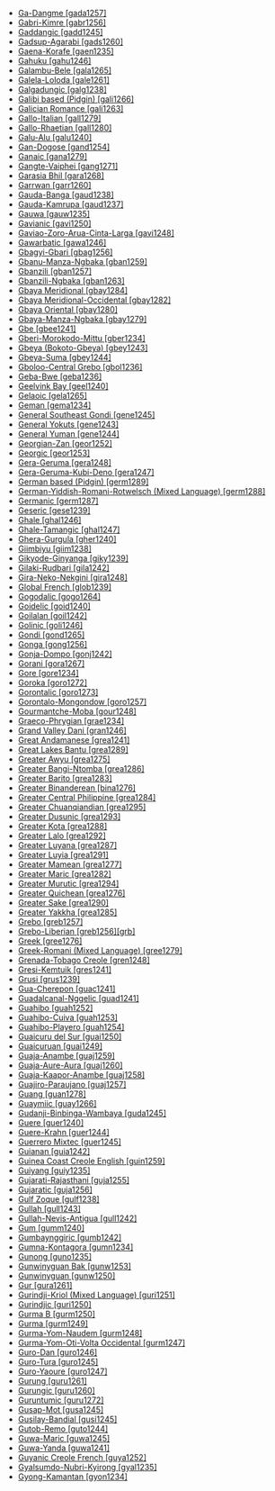 - [Ga-Dangme [gada1257]](tree/atlanticcongo.atla1278/voltacongo.volt1241/kwavoltacongo.kwav1236/gadangme.gada1257/gadangme.gada1257.ini)
- [Gabri-Kimre [gabr1256]](tree/afroasiatic.afro1255/chadic.chad1250/eastchadic.east2632/eastchadica.east2640/eastchadicaa2.east2645/eastchadica22.east2722/gabrikimre.gabr1256/gabrikimre.gabr1256.ini)
- [Gaddangic [gadd1245]](tree/austronesian.aust1307/nuclearaustronesian.nucl1752/malayopolynesian.mala1545/northernluzon.nort3238/cagayanvalley.caga1241/ibanagic.iban1268/gaddangic.gadd1245/gaddangic.gadd1245.ini)
- [Gadsup-Agarabi [gads1260]](tree/nucleartransnewguinea.nucl1709/kainantugoroka.kain1273/kainantu.kain1274/gauwa.gauw1235/gadsupagarabi.gads1260/gadsupagarabi.gads1260.ini)
- [Gaena-Korafe [gaen1235]](tree/nucleartransnewguinea.nucl1709/greaterbinanderean.bina1276/binanderean.bina1279/nuclearbinanderean.nucl1603/southbinandere.sout2934/coastalbinandere.coas1297/gaenakorafe.gaen1235/gaenakorafe.gaen1235.ini)
- [Gahuku [gahu1246]](tree/nucleartransnewguinea.nucl1709/kainantugoroka.kain1273/goroka.goro1272/nucleargoroka.nucl1760/gahuku.gahu1246/gahuku.gahu1246.ini)
- [Galambu-Bele [gala1265]](tree/afroasiatic.afro1255/chadic.chad1250/westchadic.west2785/westchadica.west2714/westchadica23.west2799/westchadicaa2.west2715/boleic.bole1261/nuclearboleic.nucl1735/galambubele.gala1265/galambubele.gala1265.ini)
- [Galela-Loloda [gale1261]](tree/northhalmahera.nort2923/northernnorthhalmahera.nort2924/mainlandnorthhalmaheran.main1282/galelaloloda.gale1261/galelaloloda.gale1261.ini)
- [Galgadungic [galg1238]](tree/pamanyungan.pama1250/galgadungic.galg1238/galgadungic.galg1238.ini)
- [Galibi based (Pidgin) [gali1266]](tree/pidgin.pidg1258/galibibasedpidgin.gali1266/galibibasedpidgin.gali1266.ini)
- [Galician Romance [gali1263]](tree/indoeuropean.indo1319/italic.ital1284/latinofaliscan.lati1262/latinic.lati1263/imperiallatin.impe1234/romance.roma1334/italowesternromance.ital1285/westernromance.west2813/shiftedwesternromance.shif1234/southwesternshiftedromance.sout3183/westiberoromance.west2838/galicianromance.gali1263/galicianromance.gali1263.ini)
- [Gallo-Italian [gall1279]](tree/indoeuropean.indo1319/italic.ital1284/latinofaliscan.lati1262/latinic.lati1263/imperiallatin.impe1234/romance.roma1334/italowesternromance.ital1285/westernromance.west2813/shiftedwesternromance.shif1234/northwesternshiftedromance.nort3208/galloitalian.gall1279/galloitalian.gall1279.ini)
- [Gallo-Rhaetian [gall1280]](tree/indoeuropean.indo1319/italic.ital1284/latinofaliscan.lati1262/latinic.lati1263/imperiallatin.impe1234/romance.roma1334/italowesternromance.ital1285/westernromance.west2813/shiftedwesternromance.shif1234/northwesternshiftedromance.nort3208/gallorhaetian.gall1280/gallorhaetian.gall1280.ini)
- [Galu-Alu [galu1240]](tree/nucleartorricelli.nucl1708/galualu.galu1240/galualu.galu1240.ini)
- [Gan-Dogose [gand1254]](tree/atlanticcongo.atla1278/voltacongo.volt1241/northvoltacongo.nort3149/gur.gura1261/centralgur.cent2243/southerncentralgur.sout3164/gandogose.gand1254/gandogose.gand1254.ini)
- [Ganaic [gana1279]](tree/pamanyungan.pama1250/ganaic.gana1279/ganaic.gana1279.ini)
- [Gangte-Vaiphei [gang1271]](tree/sinotibetan.sino1245/kukichinnaga.kuki1245/kukichin.kuki1246/peripheralkukichin.peri1260/northperipheralkukichin.nort3179/sizangic.siza1239/gangtevaiphei.gang1271/gangtevaiphei.gang1271.ini)
- [Garasia Bhil [gara1268]](tree/indoeuropean.indo1319/indoiranian.indo1320/indoaryan.indo1321/indoaryancentralzone.indo1322/subcontinentalcentralindoaryan.subc1234/bhil.bhil1254/garasiabhil.gara1268/garasiabhil.gara1268.ini)
- [Garrwan [garr1260]](tree/garrwan.garr1260/garrwan.garr1260.ini)
- [Gauda-Banga [gaud1238]](tree/indoeuropean.indo1319/indoiranian.indo1320/indoaryan.indo1321/indoaryaneasternzone.indo1323/oriyagaudakamrupa.oriy1254/gaudakamrupa.gaud1237/gaudabanga.gaud1238/gaudabanga.gaud1238.ini)
- [Gauda-Kamrupa [gaud1237]](tree/indoeuropean.indo1319/indoiranian.indo1320/indoaryan.indo1321/indoaryaneasternzone.indo1323/oriyagaudakamrupa.oriy1254/gaudakamrupa.gaud1237/gaudakamrupa.gaud1237.ini)
- [Gauwa [gauw1235]](tree/nucleartransnewguinea.nucl1709/kainantugoroka.kain1273/kainantu.kain1274/gauwa.gauw1235/gauwa.gauw1235.ini)
- [Gavianic [gavi1250]](tree/tupian.tupi1275/monde.mond1266/gavianic.gavi1250/gavianic.gavi1250.ini)
- [Gaviao-Zoro-Arua-Cinta-Larga [gavi1248]](tree/tupian.tupi1275/monde.mond1266/gavianic.gavi1250/gaviaozoroaruacintalarga.gavi1248/gaviaozoroaruacintalarga.gavi1248.ini)
- [Gawarbatic [gawa1246]](tree/indoeuropean.indo1319/indoiranian.indo1320/indoaryan.indo1321/indoaryannorthwesternzone.indo1324/kunar.kuna1264/gawarbatic.gawa1246/gawarbatic.gawa1246.ini)
- [Gbagyi-Gbari [gbag1256]](tree/atlanticcongo.atla1278/voltacongo.volt1241/benuecongo.benu1247/nupoid.nupo1239/nupegbagyi.nupe1252/gbagyigbari.gbag1256/gbagyigbari.gbag1256.ini)
- [Gbanu-Manza-Ngbaka [gban1259]](tree/atlanticcongo.atla1278/voltacongo.volt1241/northvoltacongo.nort3149/gbayamanzangbaka.gbay1279/gbayaoriental.gbay1280/gbanumanzangbaka.gban1259/gbanumanzangbaka.gban1259.ini)
- [Gbanzili [gban1257]](tree/atlanticcongo.atla1278/voltacongo.volt1241/northvoltacongo.nort3149/adamawaubangi.adam1258/ubangi.uban1244/serengbakamba.sere1265/ngbakamba.ngba1291/ngbakaic.ngba1292/westernngbaka.west2836/gbanzilingbaka.gban1263/gbanzili.gban1257/gbanzili.gban1257.ini)
- [Gbanzili-Ngbaka [gban1263]](tree/atlanticcongo.atla1278/voltacongo.volt1241/northvoltacongo.nort3149/adamawaubangi.adam1258/ubangi.uban1244/serengbakamba.sere1265/ngbakamba.ngba1291/ngbakaic.ngba1292/westernngbaka.west2836/gbanzilingbaka.gban1263/gbanzilingbaka.gban1263.ini)
- [Gbaya Meridional [gbay1284]](tree/atlanticcongo.atla1278/voltacongo.volt1241/northvoltacongo.nort3149/gbayamanzangbaka.gbay1279/gbayameridionaloccidental.gbay1282/gbayameridional.gbay1284/gbayameridional.gbay1284.ini)
- [Gbaya Meridional-Occidental [gbay1282]](tree/atlanticcongo.atla1278/voltacongo.volt1241/northvoltacongo.nort3149/gbayamanzangbaka.gbay1279/gbayameridionaloccidental.gbay1282/gbayameridionaloccidental.gbay1282.ini)
- [Gbaya Oriental [gbay1280]](tree/atlanticcongo.atla1278/voltacongo.volt1241/northvoltacongo.nort3149/gbayamanzangbaka.gbay1279/gbayaoriental.gbay1280/gbayaoriental.gbay1280.ini)
- [Gbaya-Manza-Ngbaka [gbay1279]](tree/atlanticcongo.atla1278/voltacongo.volt1241/northvoltacongo.nort3149/gbayamanzangbaka.gbay1279/gbayamanzangbaka.gbay1279.ini)
- [Gbe [gbee1241]](tree/atlanticcongo.atla1278/voltacongo.volt1241/kwavoltacongo.kwav1236/gbe.gbee1241/gbe.gbee1241.ini)
- [Gberi-Morokodo-Mittu [gber1234]](tree/centralsudanic.cent2225/sarabongobagirmi.sara1341/bakabeli.moro1282/morokodobeli.moro1293/gberimorokodomittu.gber1234/gberimorokodomittu.gber1234.ini)
- [Gbeya (Bokoto-Gbeya) [gbey1243]](tree/atlanticcongo.atla1278/voltacongo.volt1241/northvoltacongo.nort3149/gbayamanzangbaka.gbay1279/gbayameridionaloccidental.gbay1282/bokotogbeya.boko1260/gbeyabokotogbeya.gbey1243/gbeyabokotogbeya.gbey1243.ini)
- [Gbeya-Suma [gbey1244]](tree/atlanticcongo.atla1278/voltacongo.volt1241/northvoltacongo.nort3149/gbayamanzangbaka.gbay1279/gbayameridionaloccidental.gbay1282/bokotogbeya.boko1260/gbeyabokotogbeya.gbey1243/gbeyasuma.gbey1244/gbeyasuma.gbey1244.ini)
- [Gboloo-Central Grebo [gbol1236]](tree/atlanticcongo.atla1278/voltacongo.volt1241/kru.krua1234/westernkru.west2485/grebo.greb1257/greboliberian.greb1256/northcentralliberiangrebo.nort3193/barclayvillegboloocentralliberiangrebo.barc1236/gboloocentralgrebo.gbol1236/gboloocentralgrebo.gbol1236.ini)
- [Geba-Bwe [geba1236]](tree/sinotibetan.sino1245/karenic.kare1337/centralkaren.cent1999/gebabwe.geba1236/gebabwe.geba1236.ini)
- [Geelvink Bay [geel1240]](tree/geelvinkbay.geel1240/geelvinkbay.geel1240.ini)
- [Gelaoic [gela1265]](tree/taikadai.taik1256/kadaic.kada1291/southwesternkra.sout3143/westernkra.west2798/gelaoic.gela1265/gelaoic.gela1265.ini)
- [Geman [gema1234]](tree/sinotibetan.sino1245/geman.gema1234/geman.gema1234.ini)
- [General Southeast Gondi [gene1245]](tree/dravidian.drav1251/southdravidian.sout3133/southdravidianii.sout3139/gondi.gond1265/southeastgondi.sout3234/generalsoutheastgondi.gene1245/generalsoutheastgondi.gene1245.ini)
- [General Yokuts [gene1243]](tree/yokutsan.yoku1255/generalyokuts.gene1243/generalyokuts.gene1243.ini)
- [General Yuman [gene1244]](tree/cochimiyuman.coch1271/yuman.yuma1250/generalyuman.gene1244/generalyuman.gene1244.ini)
- [Georgian-Zan [geor1252]](tree/kartvelian.kart1248/georgianzan.geor1252/georgianzan.geor1252.ini)
- [Georgic [geor1253]](tree/kartvelian.kart1248/georgianzan.geor1252/georgic.geor1253/georgic.geor1253.ini)
- [Gera-Geruma [gera1248]](tree/afroasiatic.afro1255/chadic.chad1250/westchadic.west2785/westchadica.west2714/westchadica23.west2799/westchadicaa2.west2715/boleic.bole1261/nuclearboleic.nucl1735/geragerumakubideno.gera1247/gerageruma.gera1248/gerageruma.gera1248.ini)
- [Gera-Geruma-Kubi-Deno [gera1247]](tree/afroasiatic.afro1255/chadic.chad1250/westchadic.west2785/westchadica.west2714/westchadica23.west2799/westchadicaa2.west2715/boleic.bole1261/nuclearboleic.nucl1735/geragerumakubideno.gera1247/geragerumakubideno.gera1247.ini)
- [German based (Pidgin) [germ1289]](tree/pidgin.pidg1258/germanbasedpidgin.germ1289/germanbasedpidgin.germ1289.ini)
- [German-Yiddish-Romani-Rotwelsch (Mixed Language) [germ1288]](tree/mixedlanguage.mixe1287/germanyiddishromanirotwelschmixedlanguage.germ1288/germanyiddishromanirotwelschmixedlanguage.germ1288.ini)
- [Germanic [germ1287]](tree/indoeuropean.indo1319/germanic.germ1287/germanic.germ1287.ini)
- [Geseric [gese1239]](tree/austronesian.aust1307/nuclearaustronesian.nucl1752/malayopolynesian.mala1545/centraleasternmalayopolynesian.cent2237/centralmalayopolynesian.cent2245/centralmaluku.cent2254/eastcentralmaluku.east2466/bandageser.band1354/geseric.gese1239/geseric.gese1239.ini)
- [Ghale [ghal1246]](tree/sinotibetan.sino1245/bodic.bodi1256/kaikeghaletamangic.kaik1248/ghaletamangic.ghal1247/ghale.ghal1246/ghale.ghal1246.ini)
- [Ghale-Tamangic [ghal1247]](tree/sinotibetan.sino1245/bodic.bodi1256/kaikeghaletamangic.kaik1248/ghaletamangic.ghal1247/ghaletamangic.ghal1247.ini)
- [Ghera-Gurgula [gher1240]](tree/indoeuropean.indo1319/indoiranian.indo1320/indoaryan.indo1321/indoaryancentralzone.indo1322/subcontinentalcentralindoaryan.subc1234/westernhindi.west2812/unclassifiedwesternhindi.unun9883/unclassifiedwesternhindi.uncl1475/gheragurgula.gher1240/gheragurgula.gher1240.ini)
- [Giimbiyu [giim1238]](tree/giimbiyu.giim1238/giimbiyu.giim1238.ini)
- [Gikyode-Ginyanga [giky1239]](tree/atlanticcongo.atla1278/voltacongo.volt1241/kwavoltacongo.kwav1236/nyo.nyoa1234/potoutano.poto1254/tano.tano1248/guang.guan1278/northguang.nort3204/otinorthguang.otin1234/mountainotinorthguang.moun1254/gikyodeginyanga.giky1239/gikyodeginyanga.giky1239.ini)
- [Gilaki-Rudbari [gila1242]](tree/indoeuropean.indo1319/indoiranian.indo1320/iranian.iran1269/westerniranian.west2794/northwesterniranian.nort3177/caspian.casp1236/gilakirudbari.gila1242/gilakirudbari.gila1242.ini)
- [Gira-Neko-Nekgini [gira1248]](tree/nucleartransnewguinea.nucl1709/finisterrehuon.fini1244/finisterresaruwaged.fini1245/gusapmot.gusa1245/giranekonekgini.gira1248/giranekonekgini.gira1248.ini)
- [Global French [glob1239]](tree/indoeuropean.indo1319/italic.ital1284/latinofaliscan.lati1262/latinic.lati1263/imperiallatin.impe1234/romance.roma1334/italowesternromance.ital1285/westernromance.west2813/shiftedwesternromance.shif1234/northwesternshiftedromance.nort3208/gallorhaetian.gall1280/oil.oila1234/centraloil.cent2283/macrofrench.macr1273/globalfrench.glob1239/globalfrench.glob1239.ini)
- [Gogodalic [gogo1264]](tree/sukigogodala.suki1244/gogodalic.gogo1264/gogodalic.gogo1264.ini)
- [Goidelic [goid1240]](tree/indoeuropean.indo1319/celtic.celt1248/nuclearceltic.nucl1715/tgbceltic.tgbc1234/insularceltic.insu1254/goidelic.goid1240/goidelic.goid1240.ini)
- [Goilalan [goil1242]](tree/goilalan.goil1242/goilalan.goil1242.ini)
- [Golinic [goli1246]](tree/nucleartransnewguinea.nucl1709/centraleastnewguineahighlands.cent2120/simbu.simb1258/nuclearsimbu.nucl1617/golinic.goli1246/golinic.goli1246.ini)
- [Gondi [gond1265]](tree/dravidian.drav1251/southdravidian.sout3133/southdravidianii.sout3139/gondi.gond1265/gondi.gond1265.ini)
- [Gonga [gong1256]](tree/taneomotic.gong1255/gonga.gong1256/gonga.gong1256.ini)
- [Gonja-Dompo [gonj1242]](tree/atlanticcongo.atla1278/voltacongo.volt1241/kwavoltacongo.kwav1236/nyo.nyoa1234/potoutano.poto1254/tano.tano1248/guang.guan1278/northguang.nort3204/gonjadompo.gonj1242/gonjadompo.gonj1242.ini)
- [Gorani [gora1267]](tree/indoeuropean.indo1319/indoiranian.indo1320/iranian.iran1269/westerniranian.west2794/northwesterniranian.nort3177/zazagorani.zaza1244/gorani.gora1267/gorani.gora1267.ini)
- [Gore [gore1234]](tree/centralsudanic.cent2225/sarabongobagirmi.sara1341/sbboccidental.sbbo1237/nuclearsbboccidental.nucl1719/saraic.sara1349/centralsara.cent2044/saracentrallogone.sara1345/gore.gore1234/gore.gore1234.ini)
- [Goroka [goro1272]](tree/nucleartransnewguinea.nucl1709/kainantugoroka.kain1273/goroka.goro1272/goroka.goro1272.ini)
- [Gorontalic [goro1273]](tree/austronesian.aust1307/nuclearaustronesian.nucl1752/malayopolynesian.mala1545/greatercentralphilippine.grea1284/gorontalomongondow.goro1257/gorontalic.goro1273/gorontalic.goro1273.ini)
- [Gorontalo-Mongondow [goro1257]](tree/austronesian.aust1307/nuclearaustronesian.nucl1752/malayopolynesian.mala1545/greatercentralphilippine.grea1284/gorontalomongondow.goro1257/gorontalomongondow.goro1257.ini)
- [Gourmantche-Moba [gour1248]](tree/atlanticcongo.atla1278/voltacongo.volt1241/northvoltacongo.nort3149/gur.gura1261/centralgur.cent2243/northerncentralgur.nort2777/bwamuotivolta.bwam1248/otivolta.otiv1239/nuclearotivolta.nucl1743/gurmayomotivoltaoccidental.gurm1247/gurmayomnaudem.gurm1248/gurma.gurm1249/gurmab.gurm1250/gourmantchemoba.gour1248/gourmantchemoba.gour1248.ini)
- [Graeco-Phrygian [grae1234]](tree/indoeuropean.indo1319/graecophrygian.grae1234/graecophrygian.grae1234.ini)
- [Grand Valley Dani [gran1246]](tree/nucleartransnewguinea.nucl1709/dani.dani1287/centraldani.cent2233/grandvalleydani.gran1246/grandvalleydani.gran1246.ini)
- [Great Andamanese [grea1241]](tree/greatandamanese.grea1241/greatandamanese.grea1241.ini)
- [Great Lakes Bantu [grea1289]](tree/atlanticcongo.atla1278/voltacongo.volt1241/benuecongo.benu1247/bantoid.bant1294/southernbantoid.sout3152/narrowbantu.narr1281/eastbantu.east2731/northeastsavannabantu.nort3203/greatlakesbantu.grea1289/greatlakesbantu.grea1289.ini)
- [Greater Awyu [grea1275]](tree/nucleartransnewguinea.nucl1709/centralandsouthnewguinea.cent2116/awyuok.awyu1265/greaterawyu.grea1275/greaterawyu.grea1275.ini)
- [Greater Bangi-Ntomba [grea1286]](tree/atlanticcongo.atla1278/voltacongo.volt1241/benuecongo.benu1247/bantoid.bant1294/southernbantoid.sout3152/narrowbantu.narr1281/centralwesternbantu.cent2260/greaterbangintomba.grea1286/greaterbangintomba.grea1286.ini)
- [Greater Barito [grea1283]](tree/austronesian.aust1307/nuclearaustronesian.nucl1752/malayopolynesian.mala1545/greaterbarito.grea1283/greaterbarito.grea1283.ini)
- [Greater Binanderean [bina1276]](tree/nucleartransnewguinea.nucl1709/greaterbinanderean.bina1276/greaterbinanderean.bina1276.ini)
- [Greater Central Philippine [grea1284]](tree/austronesian.aust1307/nuclearaustronesian.nucl1752/malayopolynesian.mala1545/greatercentralphilippine.grea1284/greatercentralphilippine.grea1284.ini)
- [Greater Chuanqiandian [grea1295]](tree/hmongmien.hmon1336/hmongic.hmon1337/nuclearhmongichone.nucl1714/nuclearhmongic.nucl1720/westhmongic.west2803/greaterchuanqiandian.grea1295/greaterchuanqiandian.grea1295.ini)
- [Greater Dusunic [grea1293]](tree/austronesian.aust1307/nuclearaustronesian.nucl1752/malayopolynesian.mala1545/northborneomalayopolynesian.nort3253/southwestsabahan.sout3154/greaterdusunic.grea1293/greaterdusunic.grea1293.ini)
- [Greater Kota [grea1288]](tree/atlanticcongo.atla1278/voltacongo.volt1241/benuecongo.benu1247/bantoid.bant1294/southernbantoid.sout3152/narrowbantu.narr1281/bantuab10b20b30.bant1295/keleic.kele1260/greaterkota.grea1288/greaterkota.grea1288.ini)
- [Greater Lalo [grea1292]](tree/sinotibetan.sino1245/burmoqiangic.burm1265/loloburmese.lolo1265/loloish.lolo1267/nilikazhouish.nili1235/lisoid.liso1234/nuclearlisoid.nucl1734/lisulalubalavu.lisu1252/lalubalavu.lalu1234/lalo.lalo1240/greaterlalo.grea1292/greaterlalo.grea1292.ini)
- [Greater Luyana [grea1287]](tree/atlanticcongo.atla1278/voltacongo.volt1241/benuecongo.benu1247/bantoid.bant1294/southernbantoid.sout3152/narrowbantu.narr1281/centralwesternbantu.cent2260/greaterluyana.grea1287/greaterluyana.grea1287.ini)
- [Greater Luyia [grea1291]](tree/atlanticcongo.atla1278/voltacongo.volt1241/benuecongo.benu1247/bantoid.bant1294/southernbantoid.sout3152/narrowbantu.narr1281/eastbantu.east2731/northeastsavannabantu.nort3203/greatlakesbantu.grea1289/greaterluyia.grea1291/greaterluyia.grea1291.ini)
- [Greater Mamean [grea1277]](tree/mayan.maya1287/coremayan.core1254/quicheanmamean.quic1274/greatermamean.grea1277/greatermamean.grea1277.ini)
- [Greater Maric [grea1282]](tree/pamanyungan.pama1250/greatermaric.grea1282/greatermaric.grea1282.ini)
- [Greater Murutic [grea1294]](tree/austronesian.aust1307/nuclearaustronesian.nucl1752/malayopolynesian.mala1545/northborneomalayopolynesian.nort3253/southwestsabahan.sout3154/greatermurutic.grea1294/greatermurutic.grea1294.ini)
- [Greater Quichean [grea1276]](tree/mayan.maya1287/coremayan.core1254/quicheanmamean.quic1274/greaterquichean.grea1276/greaterquichean.grea1276.ini)
- [Greater Sake [grea1290]](tree/atlanticcongo.atla1278/voltacongo.volt1241/benuecongo.benu1247/bantoid.bant1294/southernbantoid.sout3152/narrowbantu.narr1281/bantuab10b20b30.bant1295/keleic.kele1260/kelesake.kele1262/greatersake.grea1290/greatersake.grea1290.ini)
- [Greater Yakkha [grea1285]](tree/sinotibetan.sino1245/himalayish.hima1249/mahakiranti.maha1306/kiranti.kira1253/easternkiranti.east2719/greateryakkha.grea1285/greateryakkha.grea1285.ini)
- [Grebo [greb1257]](tree/atlanticcongo.atla1278/voltacongo.volt1241/kru.krua1234/westernkru.west2485/grebo.greb1257/grebo.greb1257.ini)
- [Grebo-Liberian [greb1256][grb]](tree/atlanticcongo.atla1278/voltacongo.volt1241/kru.krua1234/westernkru.west2485/grebo.greb1257/greboliberian.greb1256/greboliberian.greb1256.ini)
- [Greek [gree1276]](tree/indoeuropean.indo1319/graecophrygian.grae1234/greek.gree1276/greek.gree1276.ini)
- [Greek-Romani (Mixed Language) [gree1279]](tree/mixedlanguage.mixe1287/greekromanimixedlanguage.gree1279/greekromanimixedlanguage.gree1279.ini)
- [Grenada-Tobago Creole [gren1248]](tree/indoeuropean.indo1319/germanic.germ1287/northwestgermanic.nort3152/westgermanic.west2793/northseagermanic.nort3175/anglofrisian.angl1264/anglian.angl1265/mercian.merc1242/macroenglish.macr1271/guineacoastcreoleenglish.guin1259/caribbeanenglishcreole.cari1284/easterncaribbeancreole.east2759/vincentgrenadiancreole.vinc1244/grenadatobagocreole.gren1248/grenadatobagocreole.gren1248.ini)
- [Gresi-Kemtuik [gres1241]](tree/nimboran.nimb1257/outernimboranic.oute1261/mlapgresikemtuik.mlap1239/gresikemtuik.gres1241/gresikemtuik.gres1241.ini)
- [Grusi [grus1239]](tree/atlanticcongo.atla1278/voltacongo.volt1241/northvoltacongo.nort3149/gur.gura1261/centralgur.cent2243/southerncentralgur.sout3164/grusi.grus1239/grusi.grus1239.ini)
- [Gua-Cherepon [guac1241]](tree/atlanticcongo.atla1278/voltacongo.volt1241/kwavoltacongo.kwav1236/nyo.nyoa1234/potoutano.poto1254/tano.tano1248/guang.guan1278/southguang.sout2781/hillsouthguang.hill1256/guacherepon.guac1241/guacherepon.guac1241.ini)
- [Guadalcanal-Nggelic [guad1241]](tree/austronesian.aust1307/nuclearaustronesian.nucl1752/malayopolynesian.mala1545/centraleasternmalayopolynesian.cent2237/easternmalayopolynesian.east2712/oceanic.ocea1241/southeastsolomonic.sout2853/guadalcanalnggelic.guad1241/guadalcanalnggelic.guad1241.ini)
- [Guahibo [guah1252]](tree/guahibo.guah1252/guahibo.guah1252.ini)
- [Guahibo-Cuiva [guah1253]](tree/guahibo.guah1252/guahibocuiva.guah1253/guahibocuiva.guah1253.ini)
- [Guahibo-Playero [guah1254]](tree/guahibo.guah1252/guahibocuiva.guah1253/guahiboplayero.guah1254/guahiboplayero.guah1254.ini)
- [Guaicuru del Sur [guai1250]](tree/guaicuruan.guai1249/guaicurudelsur.guai1250/guaicurudelsur.guai1250.ini)
- [Guaicuruan [guai1249]](tree/guaicuruan.guai1249/guaicuruan.guai1249.ini)
- [Guaja-Anambe [guaj1259]](tree/tupian.tupi1275/mawetiguarani.mawe1252/awetiguarani.awet1245/tupiguarani.tupi1276/tupiguaranisubgroupviii.tupi1281/guajakaaporanambe.guaj1258/guajaanambe.guaj1259/guajaanambe.guaj1259.ini)
- [Guaja-Aure-Aura [guaj1260]](tree/tupian.tupi1275/mawetiguarani.mawe1252/awetiguarani.awet1245/tupiguarani.tupi1276/tupiguaranisubgroupviii.tupi1281/guajakaaporanambe.guaj1258/guajaanambe.guaj1259/guajaaureaura.guaj1260/guajaaureaura.guaj1260.ini)
- [Guaja-Kaapor-Anambe [guaj1258]](tree/tupian.tupi1275/mawetiguarani.mawe1252/awetiguarani.awet1245/tupiguarani.tupi1276/tupiguaranisubgroupviii.tupi1281/guajakaaporanambe.guaj1258/guajakaaporanambe.guaj1258.ini)
- [Guajiro-Paraujano [guaj1257]](tree/arawakan.araw1281/northernmaipuran.nort2990/caribbean.cari1281/guajiroparaujano.guaj1257/guajiroparaujano.guaj1257.ini)
- [Guang [guan1278]](tree/atlanticcongo.atla1278/voltacongo.volt1241/kwavoltacongo.kwav1236/nyo.nyoa1234/potoutano.poto1254/tano.tano1248/guang.guan1278/guang.guan1278.ini)
- [Guaymiic [guay1266]](tree/chibchan.chib1249/corechibchan.core1252/isthmic.isth1243/easternisthmic.east2569/guaymiic.guay1266/guaymiic.guay1266.ini)
- [Gudanji-Binbinga-Wambaya [guda1245]](tree/mirndi.mirn1241/westbarkly.west2433/gudanjibinbingawambaya.guda1245/gudanjibinbingawambaya.guda1245.ini)
- [Guere [guer1240]](tree/atlanticcongo.atla1278/voltacongo.volt1241/kru.krua1234/westernkru.west2485/wee.weea1234/guerekrahn.guer1244/guere.guer1240/guere.guer1240.ini)
- [Guere-Krahn [guer1244]](tree/atlanticcongo.atla1278/voltacongo.volt1241/kru.krua1234/westernkru.west2485/wee.weea1234/guerekrahn.guer1244/guerekrahn.guer1244.ini)
- [Guerrero Mixtec [guer1245]](tree/otomanguean.otom1299/easternotomanguean.east2557/amuzgomixtecan.amuz1253/mixtecan.mixt1422/mixteccuicatec.mixt1423/mixtec.mixt1427/guerreromixtec.guer1245/guerreromixtec.guer1245.ini)
- [Guianan [guia1242]](tree/cariban.cari1283/guianan.guia1242/guianan.guia1242.ini)
- [Guinea Coast Creole English [guin1259]](tree/indoeuropean.indo1319/germanic.germ1287/northwestgermanic.nort3152/westgermanic.west2793/northseagermanic.nort3175/anglofrisian.angl1264/anglian.angl1265/mercian.merc1242/macroenglish.macr1271/guineacoastcreoleenglish.guin1259/guineacoastcreoleenglish.guin1259.ini)
- [Guiyang [guiy1235]](tree/hmongmien.hmon1336/hmongic.hmon1337/nuclearhmongichone.nucl1714/nuclearhmongic.nucl1720/westhmongic.west2803/greaterchuanqiandian.grea1295/guiyang.guiy1235/guiyang.guiy1235.ini)
- [Gujarati-Rajasthani [guja1255]](tree/indoeuropean.indo1319/indoiranian.indo1320/indoaryan.indo1321/indoaryancentralzone.indo1322/subcontinentalcentralindoaryan.subc1234/gujaratirajasthani.guja1255/gujaratirajasthani.guja1255.ini)
- [Gujaratic [guja1256]](tree/indoeuropean.indo1319/indoiranian.indo1320/indoaryan.indo1321/indoaryancentralzone.indo1322/subcontinentalcentralindoaryan.subc1234/gujaratirajasthani.guja1255/gujaratic.guja1256/gujaratic.guja1256.ini)
- [Gulf Zoque [gulf1238]](tree/mixezoque.mixe1284/zoque.zoqu1261/gulfzoque.gulf1238/gulfzoque.gulf1238.ini)
- [Gullah [gull1243]](tree/indoeuropean.indo1319/germanic.germ1287/northwestgermanic.nort3152/westgermanic.west2793/northseagermanic.nort3175/anglofrisian.angl1264/anglian.angl1265/mercian.merc1242/macroenglish.macr1271/guineacoastcreoleenglish.guin1259/caribbeanenglishcreole.cari1284/easterncaribbeancreole.east2759/gullahnevisantigua.gull1242/gullah.gull1243/gullah.gull1243.ini)
- [Gullah-Nevis-Antigua [gull1242]](tree/indoeuropean.indo1319/germanic.germ1287/northwestgermanic.nort3152/westgermanic.west2793/northseagermanic.nort3175/anglofrisian.angl1264/anglian.angl1265/mercian.merc1242/macroenglish.macr1271/guineacoastcreoleenglish.guin1259/caribbeanenglishcreole.cari1284/easterncaribbeancreole.east2759/gullahnevisantigua.gull1242/gullahnevisantigua.gull1242.ini)
- [Gum [gumm1240]](tree/nucleartransnewguinea.nucl1709/madang.mada1298/croisilles.croi1234/mabuso.mabu1247/gum.gumm1240/gum.gumm1240.ini)
- [Gumbaynggiric [gumb1242]](tree/pamanyungan.pama1250/southeasternpamanyungan.sout3135/northcoastpamanyungan.nort3154/gumbaynggiric.gumb1242/gumbaynggiric.gumb1242.ini)
- [Gumna-Kontagora [gumn1234]](tree/atlanticcongo.atla1278/voltacongo.volt1241/benuecongo.benu1247/kainji.kain1275/centralkainji.cent2242/basaeasternkainji.basa1288/basa.basa1279/kontagoragumnakoromba.kont1247/gumnakontagora.gumn1234/gumnakontagora.gumn1234.ini)
- [Gunong [guno1235]](tree/sinotibetan.sino1245/nungish.nung1293/gunong.guno1235/gunong.guno1235.ini)
- [Gunwinyguan Bak [gunw1253]](tree/gunwinyguan.gunw1250/gunwinyguanbak.gunw1253/gunwinyguanbak.gunw1253.ini)
- [Gunwinyguan [gunw1250]](tree/gunwinyguan.gunw1250/gunwinyguan.gunw1250.ini)
- [Gur [gura1261]](tree/atlanticcongo.atla1278/voltacongo.volt1241/northvoltacongo.nort3149/gur.gura1261/gur.gura1261.ini)
- [Gurindji-Kriol (Mixed Language) [guri1251]](tree/mixedlanguage.mixe1287/gurindjikriolmixedlanguage.guri1251/gurindjikriolmixedlanguage.guri1251.ini)
- [Gurindjic [guri1250]](tree/pamanyungan.pama1250/desertnyungic.dese1234/ngumpinyapa.ngum1251/ngumbin.ngum1252/gurindjic.guri1250/gurindjic.guri1250.ini)
- [Gurma B [gurm1250]](tree/atlanticcongo.atla1278/voltacongo.volt1241/northvoltacongo.nort3149/gur.gura1261/centralgur.cent2243/northerncentralgur.nort2777/bwamuotivolta.bwam1248/otivolta.otiv1239/nuclearotivolta.nucl1743/gurmayomotivoltaoccidental.gurm1247/gurmayomnaudem.gurm1248/gurma.gurm1249/gurmab.gurm1250/gurmab.gurm1250.ini)
- [Gurma [gurm1249]](tree/atlanticcongo.atla1278/voltacongo.volt1241/northvoltacongo.nort3149/gur.gura1261/centralgur.cent2243/northerncentralgur.nort2777/bwamuotivolta.bwam1248/otivolta.otiv1239/nuclearotivolta.nucl1743/gurmayomotivoltaoccidental.gurm1247/gurmayomnaudem.gurm1248/gurma.gurm1249/gurma.gurm1249.ini)
- [Gurma-Yom-Naudem [gurm1248]](tree/atlanticcongo.atla1278/voltacongo.volt1241/northvoltacongo.nort3149/gur.gura1261/centralgur.cent2243/northerncentralgur.nort2777/bwamuotivolta.bwam1248/otivolta.otiv1239/nuclearotivolta.nucl1743/gurmayomotivoltaoccidental.gurm1247/gurmayomnaudem.gurm1248/gurmayomnaudem.gurm1248.ini)
- [Gurma-Yom-Oti-Volta Occidental [gurm1247]](tree/atlanticcongo.atla1278/voltacongo.volt1241/northvoltacongo.nort3149/gur.gura1261/centralgur.cent2243/northerncentralgur.nort2777/bwamuotivolta.bwam1248/otivolta.otiv1239/nuclearotivolta.nucl1743/gurmayomotivoltaoccidental.gurm1247/gurmayomotivoltaoccidental.gurm1247.ini)
- [Guro-Dan [guro1246]](tree/mande.mand1469/easternmande.east2697/southeasternmande.sout3140/gurotura.guro1245/gurodan.guro1246/gurodan.guro1246.ini)
- [Guro-Tura [guro1245]](tree/mande.mand1469/easternmande.east2697/southeasternmande.sout3140/gurotura.guro1245/gurotura.guro1245.ini)
- [Guro-Yaoure [guro1247]](tree/mande.mand1469/easternmande.east2697/southeasternmande.sout3140/gurotura.guro1245/gurodan.guro1246/guroyaoure.guro1247/guroyaoure.guro1247.ini)
- [Gurung [guru1261]](tree/sinotibetan.sino1245/bodic.bodi1256/kaikeghaletamangic.kaik1248/ghaletamangic.ghal1247/tamangic.tama1367/gurungic.guru1260/gurung.guru1261/gurung.guru1261.ini)
- [Gurungic [guru1260]](tree/sinotibetan.sino1245/bodic.bodi1256/kaikeghaletamangic.kaik1248/ghaletamangic.ghal1247/tamangic.tama1367/gurungic.guru1260/gurungic.guru1260.ini)
- [Guruntumic [guru1272]](tree/afroasiatic.afro1255/chadic.chad1250/westchadic.west2785/westchadicb.west2790/westchadicb3.west2800/southbauchieast.sout3161/guruntumic.guru1272/guruntumic.guru1272.ini)
- [Gusap-Mot [gusa1245]](tree/nucleartransnewguinea.nucl1709/finisterrehuon.fini1244/finisterresaruwaged.fini1245/gusapmot.gusa1245/gusapmot.gusa1245.ini)
- [Gusilay-Bandial [gusi1245]](tree/atlanticcongo.atla1278/northcentralatlantic.nort3146/centralatlantic.cent2230/bak.bakk1238/nuclearjola.nucl1345/fognygusilaybanjal.fogn1234/gusilaybandial.gusi1245/gusilaybandial.gusi1245.ini)
- [Gutob-Remo [guto1244]](tree/austroasiatic.aust1305/mundaic.mund1335/southmunda.sout3137/gutobremo.guto1244/gutobremo.guto1244.ini)
- [Guwa-Maric [guwa1245]](tree/pamanyungan.pama1250/greatermaric.grea1282/guwamaric.guwa1245/guwamaric.guwa1245.ini)
- [Guwa-Yanda [guwa1241]](tree/pamanyungan.pama1250/greatermaric.grea1282/guwamaric.guwa1245/guwayanda.guwa1241/guwayanda.guwa1241.ini)
- [Guyanic Creole French [guya1252]](tree/indoeuropean.indo1319/italic.ital1284/latinofaliscan.lati1262/latinic.lati1263/imperiallatin.impe1234/romance.roma1334/italowesternromance.ital1285/westernromance.west2813/shiftedwesternromance.shif1234/northwesternshiftedromance.nort3208/gallorhaetian.gall1280/oil.oila1234/centraloil.cent2283/macrofrench.macr1273/circumcaribbeanfrench.circ1240/guyaniccreolefrench.guya1252/guyaniccreolefrench.guya1252.ini)
- [Gyalsumdo-Nubri-Kyirong [gyal1235]](tree/sinotibetan.sino1245/bodic.bodi1256/bodish.bodi1257/oldmoderntibetan.oldm1245/tibetic.tibe1276/southwesterntibetic.sout3216/kyirongkagate.kyir1235/gyalsumdonubrikyirong.gyal1235/gyalsumdonubrikyirong.gyal1235.ini)
- [Gyong-Kamantan [gyon1234]](tree/atlanticcongo.atla1278/voltacongo.volt1241/benuecongo.benu1247/benuecongoplateau.benu1248/westernbenuecongoplateau.west2801/northwesternbenuecongoplateau.nort3184/gyongkamantan.gyon1234/gyongkamantan.gyon1234.ini)
